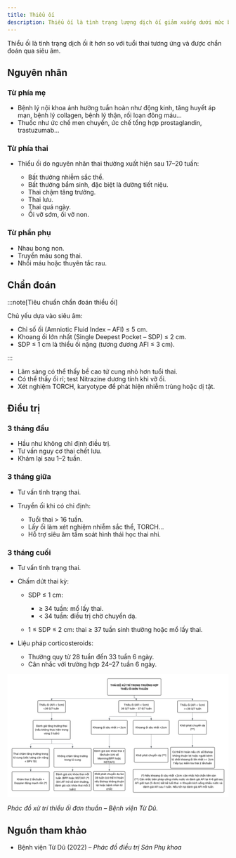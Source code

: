 ```yaml
---
title: Thiểu ối
description: Thiểu ối là tình trạng lượng dịch ối giảm xuống dưới mức bình thường theo tuổi thai, có thể gây nguy cơ tiềm ẩn cho thai nhi và mẹ.
---
```


Thiểu ối là tình trạng dịch ối ít hơn so với tuổi thai tương ứng và được chẩn đoán qua siêu âm.

## Nguyên nhân

### Từ phía mẹ

- Bệnh lý nội khoa ảnh hưởng tuần hoàn như động kinh, tăng huyết áp mạn, bệnh lý collagen, bệnh lý thận, rối loạn đông máu...
- Thuốc như ức chế men chuyển, ức chế tổng hợp prostaglandin, trastuzumab...

### Từ phía thai

- Thiểu ối do nguyên nhân thai thường xuất hiện sau 17–20 tuần:

  - Bất thường nhiễm sắc thể.
  - Bất thường bẩm sinh, đặc biệt là đường tiết niệu.
  - Thai chậm tăng trưởng.
  - Thai lưu.
  - Thai quá ngày.
  - Ối vỡ sớm, ối vỡ non.

### Từ phần phụ

- Nhau bong non.
- Truyền máu song thai.
- Nhồi máu hoặc thuyên tắc rau.

## Chẩn đoán

:::note[Tiêu chuẩn chẩn đoán thiểu ối]

Chủ yếu dựa vào siêu âm:

- Chỉ số ối (Amniotic Fluid Index – AFI) ≤ 5 cm.
- Khoang ối lớn nhất (Single Deepest Pocket – SDP) ≤ 2 cm.
- SDP ≤ 1 cm là thiểu ối nặng (tương đương AFI ≤ 3 cm).

:::

- Lâm sàng có thể thấy bề cao tử cung nhỏ hơn tuổi thai.
- Có thể thấy ối rỉ; test Nitrazine dương tính khi vỡ ối.
- Xét nghiệm TORCH, karyotype để phát hiện nhiễm trùng hoặc dị tật.

## Điều trị

### 3 tháng đầu

- Hầu như không chỉ định điều trị.
- Tư vấn nguy cơ thai chết lưu.
- Khám lại sau 1–2 tuần.

### 3 tháng giữa

- Tư vấn tình trạng thai.
- Truyền ối khi có chỉ định:

  - Tuổi thai > 16 tuần.
  - Lấy ối làm xét nghiệm nhiễm sắc thể, TORCH...
  - Hỗ trợ siêu âm tầm soát hình thái học thai nhi.

### 3 tháng cuối

- Tư vấn tình trạng thai.
- Chấm dứt thai kỳ:

  - SDP ≤ 1 cm:

    - ≥ 34 tuần: mổ lấy thai.
    - < 34 tuần: điều trị chờ chuyển dạ.

  - 1 ≤ SDP ≤ 2 cm: thai ≥ 37 tuần sinh thường hoặc mổ lấy thai.

- Liệu pháp corticosteroids:

  - Thường quy từ 28 tuần đến 33 tuần 6 ngày.
  - Cân nhắc với trường hợp 24–27 tuần 6 ngày.

![Phác đồ xử trí thiểu ối đơn thuần – Bệnh viện Từ Dũ](../../../../assets/san-khoa/thieu-oi/phac-do-xu-tri-thieu-oi-don-thuan.png)

_Phác đồ xử trí thiểu ối đơn thuần – Bệnh viện Từ Dũ._

## Nguồn tham khảo

- Bệnh viện Từ Dũ (2022) – _Phác đồ điều trị Sản Phụ khoa_
